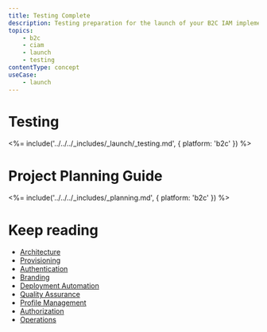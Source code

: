 ```yaml
---
title: Testing Complete
description: Testing preparation for the launch of your B2C IAM implementation.
topics:
    - b2c
    - ciam
    - launch
    - testing
contentType: concept
useCase:
    - launch
---
```


# Testing

<%= include('../../../_includes/_launch/_testing.md', { platform: 'b2c' }) %>
# Project Planning Guide
<%= include('../../../_includes/_planning.md', { platform: 'b2c' }) %>
# Keep reading
* [Architecture](/architecture-scenarios/implementation/b2c/b2c-architecture)
* [Provisioning](/architecture-scenarios/implementation/b2c/b2c-provisioning)
* [Authentication](/architecture-scenarios/implementation/b2c/b2c-authentication)
* [Branding](/architecture-scenarios/implementation/b2c/b2c-branding)
* [Deployment Automation](/architecture-scenarios/implementation/b2c/b2c-deployment)
* [Quality Assurance](/architecture-scenarios/implementation/b2c/b2c-qa)
* [Profile Management](/architecture-scenarios/implementation/b2c/b2c-profile-mgmt)
* [Authorization](/architecture-scenarios/implementation/b2c/b2c-authorization)
* [Operations](/architecture-scenarios/implementation/b2c/b2c-operations)
